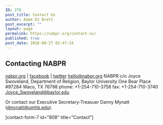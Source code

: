 ```yaml
---
ID: 276
post_title: Contact Us
author: Adam DJ Brett
post_excerpt: ""
layout: page
permalink: https://nabpr.org/contact-us/
published: true
post_date: 2016-08-27 02:47:24
---
```

<h2>Contacting NABPR</h2>

<a href="https://nabpr.org/" hreflang="en-us">nabpr.org</a> | <a href="https://facebook.com/nabpr" hreflang="en-us">facebook</a> | <a href="https://twitter.com/nabpr1" hreflang="en-us">twitter</a>
<a href="mailto:hello@nabpr.org">hello@nabpr.org</a>
NABPR c/o Joyce Swoveland,
Department of Religion, Baylor University
One Bear Place #97284
Waco, TX 76798
phone: +1-254-710-3758 fax: +1-254-710-3740
<a href="mailto:Joyce_Swoveland@baylor.edu">Joyce_Swoveland@baylor.edu</a>

Or contact our Executive Secretary-Treasuer Danny Mynatt (<a class="mailto-link" href="mailto:dmynatt@umhb.edu">dmynatt@umhb.edu</a>).

[contact-form-7 id="808" title="Contact"]